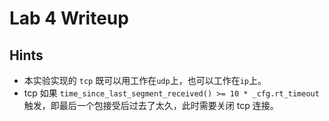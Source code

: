 # Lab 4 Writeup

## Hints

- 本实验实现的 `tcp` 既可以用工作在`udp`上，也可以工作在`ip`上。
- tcp 如果 `time_since_last_segment_received() >= 10 * _cfg.rt_timeout` 触发，即最后一个包接受后过去了太久，此时需要关闭
  tcp 连接。
